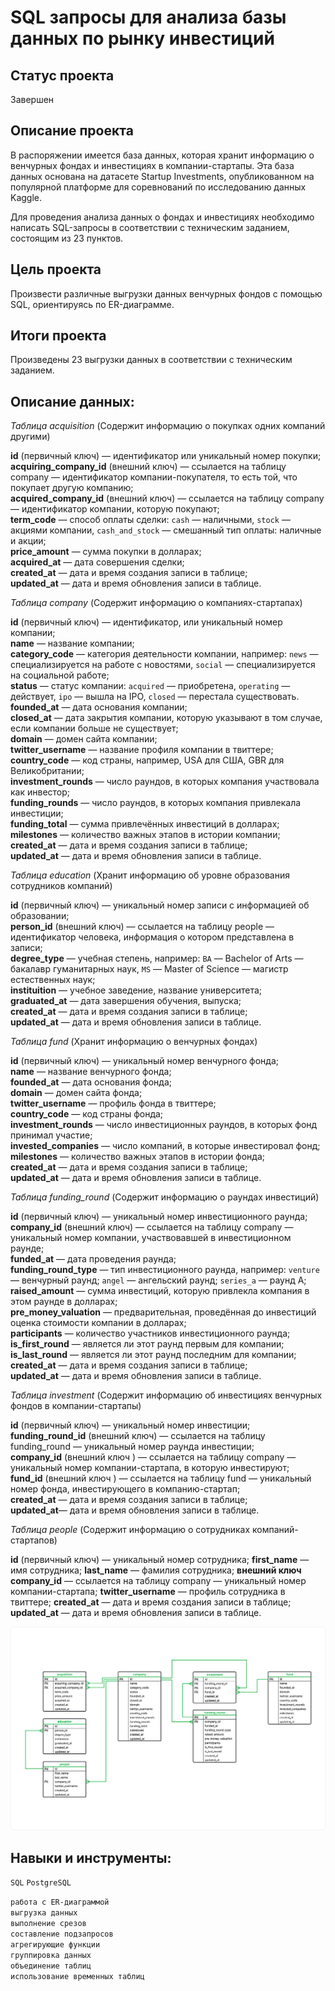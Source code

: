 # SQL запросы для анализа базы данных по рынку инвестиций

## Статус проекта
Завершен

## Описание проекта

В распоряжении имеется база данных, которая хранит информацию о венчурных фондах и инвестициях в компании-стартапы. Эта база данных основана на датасете Startup Investments, опубликованном на популярной платформе для соревнований по исследованию данных Kaggle.  

Для проведения анализа данных о фондах и инвестициях необходимо написать SQL-запросы в соответствии с техническим заданием, состоящим из 23 пунктов.

## Цель проекта  

Произвести различные выгрузки данных венчурных фондов с помощью SQL, ориентируясь по ER-диаграмме.

## Итоги проекта  

Произведены 23 выгрузки данных в соответствии с техническим заданием.

## Описание данных:  

*Таблица acquisition* (Содержит информацию о покупках одних компаний другими)

**id** (первичный ключ) — идентификатор или уникальный номер покупки;  
**acquiring_company_id** (внешний ключ) — ссылается на таблицу company — идентификатор компании-покупателя, то есть той, что покупает другую компанию;  
**acquired_company_id** (внешний ключ) — ссылается на таблицу company — идентификатор компании, которую покупают;  
**term_code** — способ оплаты сделки: `cash` — наличными, `stock` — акциями компании, `cash_and_stock` — смешанный тип оплаты: наличные и акции;  
**price_amount** — сумма покупки в долларах;  
**acquired_at** — дата совершения сделки;  
**created_at** — дата и время создания записи в таблице;  
**updated_at** — дата и время обновления записи в таблице.  

*Таблица company* (Содержит информацию о компаниях-стартапах)  

**id** (первичный ключ) — идентификатор, или уникальный номер компании;  
**name** — название компании;  
**category_code** — категория деятельности компании, например: `news` — специализируется на работе с новостями, `social` — специализируется на социальной работе;  
**status** — статус компании: `acquired` — приобретена, `operating` — действует, `ipo` — вышла на IPO, `closed` — перестала существовать.  
**founded_at** — дата основания компании;  
**closed_at** — дата закрытия компании, которую указывают в том случае, если компании больше не существует;  
**domain** — домен сайта компании;  
**twitter_username** — название профиля компании в твиттере;  
**country_code** — код страны, например, USA для США, GBR для Великобритании;  
**investment_rounds** — число раундов, в которых компания участвовала как инвестор;  
**funding_rounds** — число раундов, в которых компания привлекала инвестиции;  
**funding_total** — сумма привлечённых инвестиций в долларах;  
**milestones** — количество важных этапов в истории компании;  
**created_at** — дата и время создания записи в таблице;  
**updated_at** — дата и время обновления записи в таблице.  

*Таблица education* (Хранит информацию об уровне образования сотрудников компаний)  

**id** (первичный ключ) — уникальный номер записи с информацией об образовании;  
**person_id** (внешний ключ) — ссылается на таблицу people — идентификатор человека, информация о котором представлена в записи;  
**degree_type** — учебная степень, например: `BA` — Bachelor of Arts — бакалавр гуманитарных наук, `MS` — Master of Science — магистр естественных наук;  
**instituition** — учебное заведение, название университета;  
**graduated_at** — дата завершения обучения, выпуска;  
**created_at** — дата и время создания записи в таблице;  
**updated_at** — дата и время обновления записи в таблице.  

*Таблица fund* (Хранит информацию о венчурных фондах)  

**id** (первичный ключ) — уникальный номер венчурного фонда;  
**name** — название венчурного фонда;  
**founded_at** — дата основания фонда;  
**domain** — домен сайта фонда;  
**twitter_username** — профиль фонда в твиттере;  
**country_code** — код страны фонда;  
**investment_rounds** — число инвестиционных раундов, в которых фонд принимал участие;  
**invested_companies** — число компаний, в которые инвестировал фонд;  
**milestones** — количество важных этапов в истории фонда;  
**created_at** — дата и время создания записи в таблице;  
**updated_at** — дата и время обновления записи в таблице.  

*Таблица funding_round* (Содержит информацию о раундах инвестиций)  

**id** (первичный ключ) — уникальный номер инвестиционного раунда;  
**company_id** (внешний ключ) — ссылается на таблицу company — уникальный номер компании, участвовавшей в инвестиционном раунде;  
**funded_at** — дата проведения раунда;  
**funding_round_type** — тип инвестиционного раунда, например: `venture` — венчурный раунд; `angel` — ангельский раунд; `series_a` — раунд А;  
**raised_amount** — сумма инвестиций, которую привлекла компания в этом раунде в долларах;  
**pre_money_valuation** — предварительная, проведённая до инвестиций оценка стоимости компании в долларах;  
**participants** — количество участников инвестиционного раунда;  
**is_first_round** — является ли этот раунд первым для компании;  
**is_last_round** — является ли этот раунд последним для компании;  
**created_at** — дата и время создания записи в таблице;  
**updated_at** — дата и время обновления записи в таблице.  

*Таблица investment* (Содержит информацию об инвестициях венчурных фондов в компании-стартапы)  

**id** (первичный ключ) — уникальный номер инвестиции;  
**funding_round_id** (внешний ключ) — ссылается на таблицу funding_round — уникальный номер раунда инвестиции;  
**company_id** (внешний ключ ) — ссылается на таблицу company — уникальный номер компании-стартапа, в которую инвестируют;  
**fund_id** (внешний ключ ) — ссылается на таблицу fund — уникальный номер фонда, инвестирующего в компанию-стартап;  
**created_at** — дата и время создания записи в таблице;  
**updated_at**— дата и время обновления записи в таблице.    

*Таблица people* (Содержит информацию о сотрудниках компаний-стартапов)

**id** (первичный ключ) — уникальный номер сотрудника;
**first_name** — имя сотрудника;
**last_name** — фамилия сотрудника;
**внешний ключ company_id** — ссылается на таблицу company — уникальный номер компании-стартапа;
**twitter_username** — профиль сотрудника в твиттере;
**created_at** — дата и время создания записи в таблице;
**updated_at** — дата и время обновления записи в таблице.

![ER-диаграмма](https://github.com/aefr1/data-analysis-projects/blob/main/sql_request_startup_investments/er_diagram.png)

## Навыки и инструменты:

`SQL` `PostgreSQL`

`работа с ER-диаграммой`  
`выгрузка данных`  
`выполнение срезов`  
`составление подзапросов`  
`агрегирующие функции`  
`группировка данных`  
`объединение таблиц`  
`использование временных таблиц`    
